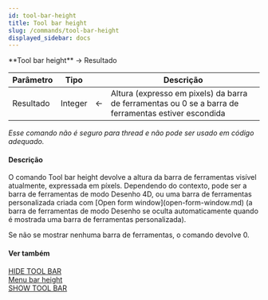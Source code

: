 ```yaml
---
id: tool-bar-height
title: Tool bar height
slug: /commands/tool-bar-height
displayed_sidebar: docs
---
```


<!--REF #_command_.Tool bar height.Syntax-->**Tool bar height**  -> Resultado<!-- END REF-->
<!--REF #_command_.Tool bar height.Params-->
| Parâmetro | Tipo |  | Descrição |
| --- | --- | --- | --- |
| Resultado | Integer | &#8592; | Altura (expresso em pixels) da barra de ferramentas ou 0 se a barra de ferramentas estiver escondida |

<!-- END REF-->

*Esse comando não é seguro para thread e não pode ser usado em código adequado.*


#### Descrição 

<!--REF #_command_.Tool bar height.Summary-->O comando Tool bar height devolve a altura da barra de ferramentas visível atualmente, expressada em píxels.<!-- END REF--> Dependendo do contexto, pode ser a barra de ferramentas de modo Desenho 4D, ou uma barra de ferramentas personalizada criada com [Open form window](open-form-window.md) (a barra de ferramentas de modo Desenho se oculta automaticamente quando é mostrada uma barra de ferramentas personalizada).

Se não se mostrar nenhuma barra de ferramentas, o comando devolve 0.

#### Ver também 

[HIDE TOOL BAR](hide-tool-bar.md)  
[Menu bar height](menu-bar-height.md)  
[SHOW TOOL BAR](show-tool-bar.md)  